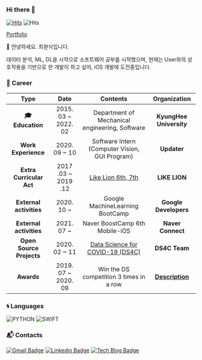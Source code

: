 ### Hi there 👋

<!--
**wansook0316/wansook0316** is a ✨ _special_ ✨ repository because its `README.md` (this file) appears on your GitHub profile.

Here are some ideas to get you started:

- 🔭 I’m currently working on ...
- 🌱 I’m currently learning ...
- 👯 I’m looking to collaborate on ...
- 🤔 I’m looking for help with ...
- 💬 Ask me about ...
- 📫 How to reach me: ...
- 😄 Pronouns: ...
- ⚡ Fun fact: ...
-->


[![Hits](https://hits.seeyoufarm.com/api/count/incr/badge.svg?url=https%3A%2F%2Fgithub.com%2Fharimkang)](https://hits.seeyoufarm.com) ![Hits](https://img.shields.io/github/followers/wansook0316?label=Follow)

[Portfolio](https://wansook0316.notion.site/17d8c2678e364fffa621f986f7a71764)

:wave: 안녕하세요. 최완식입니다.

데이터 분석, ML, DL을 시작으로 소프트웨어 공부를 시작했으며, 현재는 User와의 상호작용을 기반으로 한 개발이 하고 싶어, iOS 개발에 도전중입니다.

### :purple_heart: Career

| **Type** | **Date** | **Contents** | **Organization** |
|:--------:|:--------:|:--------:|:--------:|
| **:mortar_board: Education** | 2015. 03 ~ 2022. 02 | Department of Mechanical engineering, Software | **KyungHee University** |
| **Work Experience** | 2020. 09 ~ 10 | Software Intern (Computer Vision, GUI Program) | **Updater** |
| **Extra Curricular Act** | 2017 .03 ~ 2019 .12 | [Like Lion 6th, 7th](https://likelion.net/) | **LIKE LION** |
| **External activities** | 2020. 10 ~ | Google MachineLearning BootCamp | **Google Developers** |
| **External activities** | 2021. 07 ~ | Naver BoostCamp 6th Mobile-iOS | **Naver Connect** |
| **Open Source Projects** | 2020. 02 ~ 11 | [Data Science for COVID-19 (DS4C)](https://wansook0316.github.io/cv/projects/2020/02/01/Data-Science-for-COVID-19(DS4C).html) | **DS4C Team** |
| **Awards** | 2019. 07 ~ 2020. 09 | Win the DS competition 3 times in a row | **[Description](https://wansook0316.github.io/about/)** |



### :cyclone: Languages
![PYTHON](https://img.shields.io/badge/PYTHON-%E2%98%85%E2%98%85%E2%98%85%E2%98%86%E2%98%86-0696D7?style=flat&logo=Python&logoColor=white)
![SWIFT](https://img.shields.io/badge/Swift-%E2%98%85%E2%98%85%E2%98%85%E2%98%86%E2%98%86-D7604B?style=flat&logo=Swift&logoColor=white)


### :mailbox_with_mail: Contacts
[![Gmail Badge](https://img.shields.io/badge/Gmail-d14836?style=flat-square&logo=Gmail&logoColor=white&link=mailto:wansook0316@gmail.com)](mailto:harimkang4422@gmail.com) [![Linkedin Badge](https://img.shields.io/badge/-LinkedIn-blue?style=flat-square&logo=Linkedin&logoColor=white&link=https://www.linkedin.com/in/wansik-choi-b065881aa)](https://www.linkedin.com/in/wansik-choi-b065881aa) [![Tech Blog Badge](http://img.shields.io/badge/-Tech%20blog-black?style=flat-square&logo=github&link=https://wansook0316.github.io/)](https://wansook0316.github.io/)
